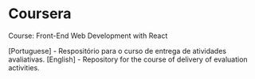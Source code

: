 # Coursera
Course: Front-End Web Development with React

[Portuguese] - Respositório para o curso de entrega de atividades avaliativas. 
[English] - Repository for the course of delivery of evaluation activities.
